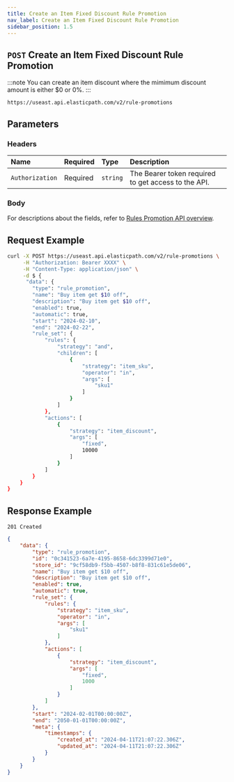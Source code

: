 ```yaml
---
title: Create an Item Fixed Discount Rule Promotion
nav_label: Create an Item Fixed Discount Rule Promotion
sidebar_position: 1.5
---
```


## `POST` Create an Item Fixed Discount Rule Promotion

:::note
You can create an item discount where the mimimum discount amount is either $0 or 0%.
:::

```http
https://useast.api.elasticpath.com/v2/rule-promotions
```

## Parameters

### Headers

| Name            | Required | Type     | Description                          |
|:----------------|:---------|:---------|:-------------------------------------|
| `Authorization` | Required | `string` | The Bearer token required to get access to the API. |

### Body

For descriptions about the fields, refer to [Rules Promotion API overview](/docs/rule-promotions/rule-promotions-api/rule-promotions-api-overview).

## Request Example

```bash
curl -X POST https://useast.api.elasticpath.com/v2/rule-promotions \
     -H "Authorization: Bearer XXXX" \
     -H "Content-Type: application/json" \
     -d $ {
      "data": {
        "type": "rule_promotion",
        "name": "Buy item get $10 off",
        "description": "Buy item get $10 off",
        "enabled": true,
        "automatic": true,
        "start": "2024-02-10",
        "end": "2024-02-22",
        "rule_set": {
            "rules": {
                "strategy": "and",
                "children": [
                    {
                        "strategy": "item_sku",
                        "operator": "in",
                        "args": [
                            "sku1"
                        ]
                    }
                ]
            },
            "actions": [
                {
                    "strategy": "item_discount",
                    "args": [
                        "fixed",
                        10000
                    ]
                }
            ]
        }
    }
}
```

## Response Example

`201 Created`

```json
{
    "data": {
        "type": "rule_promotion",
        "id": "0c341523-6a7e-4195-8658-6dc3399d71e0",
        "store_id": "9cf58db9-f5bb-4507-b8f8-831c61e5de06",
        "name": "Buy item get $10 off",
        "description": "Buy item get $10 off",
        "enabled": true,
        "automatic": true,
        "rule_set": {
            "rules": {
                "strategy": "item_sku",
                "operator": "in",
                "args": [
                    "sku1"
                ]
            },
            "actions": [
                {
                    "strategy": "item_discount",
                    "args": [
                        "fixed",
                        1000
                    ]
                }
            ]
        },
        "start": "2024-02-01T00:00:00Z",
        "end": "2050-01-01T00:00:00Z",
        "meta": {
            "timestamps": {
                "created_at": "2024-04-11T21:07:22.306Z",
                "updated_at": "2024-04-11T21:07:22.306Z"
            }
        }
    }
}
```



